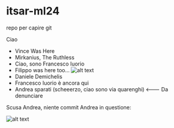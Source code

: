 # itsar-ml24
repo per capire git

Ciao



- Vince Was Here
- Mirkanius, The Ruthless
- Ciao, sono Francesco Iuorio
- Filippo was here too...
![alt text](https://media.tenor.com/wMkBoSvYIh0AAAAj/pog-poggers.gif)
- Daniele Demichelis
- Francesco Iuorio è ancora qui                          
- Andrea sparati (scheeerzo, ciao sono via quarenghi) <--- Da denunciare
                               
Scusa Andrea, niente commit
Andrea in questione:

![alt text](https://media.tenor.com/FMJCWGaIwT0AAAAM/cat-thumbs-up.gif)
